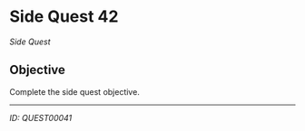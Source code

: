 # Side Quest 42

*Side Quest*

## Objective
Complete the side quest objective.

---
*ID: QUEST00041*